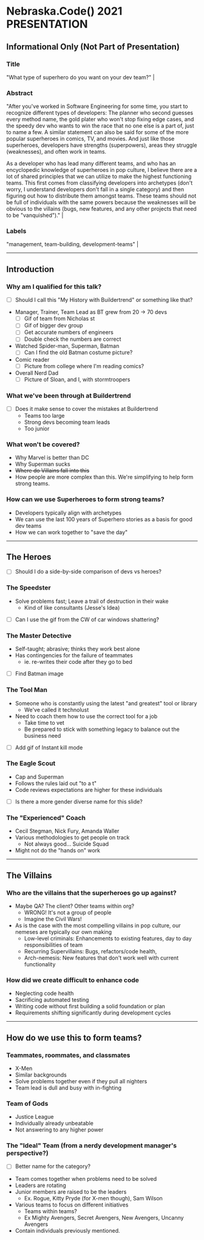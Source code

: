 # Nebraska.Code() 2021 PRESENTATION

## Informational Only (Not Part of Presentation)

### **Title**

"What type of superhero do you want on your dev team?" |

### **Abstract**

"After you've worked in Software Engineering for some time, you start to recognize different types of developers: The planner who second guesses every method name, the gold plater who won't stop fixing edge cases, and the speedy dev who wants to win the race that no one else is a part of, just to name a few. A similar statement can also be said for some of the more popular superheroes in comics, TV, and movies. And just like those superheroes, developers have strengths (superpowers), areas they struggle (weaknesses), and often work in teams.

As a developer who has lead many different teams, and who has an encyclopedic knowledge of superheroes in pop culture, I believe there are a lot of shared principles that we can utilize to make the highest functioning teams. This first comes from classifying developers into archetypes (don't worry, I understand developers don't fall in a single category) and then figuring out how to distribute them amongst teams. These teams should not be full of individuals with the same powers because the weaknesses will be obvious to the villains (bugs, new features, and any other projects that need to be "vanquished")." |

### **Labels**

"management, team-building, development-teams" |

---

## Introduction

### Why am I qualified for this talk?

- [ ] Should I call this "My History with Buildertrend" or something like that?

- Manager, Trainer, Team Lead as BT grew from 20 -> 70 devs
  - [ ] Gif of team from Nicholas st
  - [ ] Gif of bigger dev group
  - [ ] Get accurate numbers of engineers
  - [ ] Double check the numbers are correct
- Watched Spider-man, Superman, Batman
  - [ ] Can I find the old Batman costume picture?
- Comic reader
  - [ ] Picture from college where I'm reading comics?
- Overall Nerd Dad
  - [ ] Picture of Sloan, and I, with stormtroopers

### What we've been through at Buildertrend

- [ ] Does it make sense to cover the mistakes at Buildertrend
  - Teams too large
  - Strong devs becoming team leads
  - Too junior

### What won't be covered?

- Why Marvel is better than DC
- Why Superman sucks
- ~~Where do Villains fall into this~~
- How people are more complex than this. We're simplifying to help form strong teams.

### How can we use Superheroes to form strong teams?

- Developers typically align with archetypes
- We can use the last 100 years of Superhero stories as a basis for good dev teams
- How we can work together to "save the day"

---

## The Heroes

* [ ] Should I do a side-by-side comparison of devs vs heroes?

### The Speedster

- Solve problems fast; Leave a trail of destruction in their wake
  - Kind of like consultants (Jesse's Idea)
- [ ] Can I use the gif from the CW of car windows shattering?

### The Master Detective

- Self-taught; abrasive; thinks they work best alone
- Has contingencies for the failure of teammates
  - ie. re-writes their code after they go to bed
- [ ] Find Batman image

### The Tool Man

- Someone who is constantly using the latest "and greatest" tool or library
  - We've called it technolust
- Need to coach them how to use the correct tool for a job
  - Take time to vet
  - Be prepared to stick with something legacy to balance out the business need
- [ ] Add gif of Instant kill mode

### The Eagle Scout

- Cap and Superman
- Follows the rules laid out "to a t"
- Code reviews expectations are higher for these individuals

- [ ] Is there a more gender diverse name for this slide?

### The "Experienced" Coach

- Cecil Stegman, Nick Fury, Amanda Waller
- Various methodologies to get people on track
  - Not always good... Suicide Squad
- Might not do the "hands on" work

---

## The Villains

### Who are the villains that the superheroes go up against?

- Maybe QA? The client? Other teams within org?
  - WRONG! It's not a group of people
  - Imagine the Civil Wars!
- As is the case with the most compelling villains in pop culture, our nemeses are typically our own making
  - Low-level criminals: Enhancements to existing features, day to day responsibilities of team
  - Recurring Supervillains: Bugs, refactors/code health,
  - Arch-nemesis: New features that don't work well with current functionality

### How did we create difficult to enhance code

- Neglecting code health
- Sacrificing automated testing
- Writing code without first building a solid foundation or plan
- Requirements shifting significantly during development cycles

---

## How do we use this to form teams?

### Teammates, roommates, and classmates

- X-Men
- Similar backgrounds
- Solve problems together even if they pull all nighters
- Team lead is dull and busy with in-fighting

### Team of Gods

- Justice League
- Individually already unbeatable
- Not answering to any higher power

### The "Ideal" Team (from a nerdy development manager's perspective?)

- [ ] Better name for the category?
- Team comes together when problems need to be solved
- Leaders are rotating
- Junior members are raised to be the leaders
  - Ex. Rogue, Kitty Pryde (for X-men though), Sam Wilson
- Various teams to focus on different initiatives
  - Teams within teams?
  - Ex Mighty Avengers, Secret Avengers, New Avengers, Uncanny Avengers
- Contain individuals previously mentioned.
